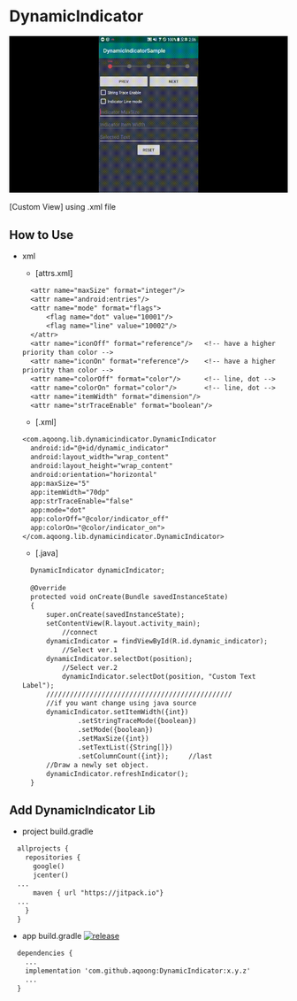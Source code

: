 # DynamicIndicator

![Alt Text](https://github.com/aqoong/DynamicIndicator/raw/master/readme_images/sample.gif)

[Custom View]
using .xml file

## How to Use
- xml
  - [attrs.xml]
  ```
    <attr name="maxSize" format="integer"/>
    <attr name="android:entries"/>
    <attr name="mode" format="flags">
        <flag name="dot" value="10001"/>
        <flag name="line" value="10002"/>
    </attr>
    <attr name="iconOff" format="reference"/>   <!-- have a higher priority than color -->
    <attr name="iconOn" format="reference"/>    <!-- have a higher priority than color -->
    <attr name="colorOff" format="color"/>      <!-- line, dot -->
    <attr name="colorOn" format="color"/>       <!-- line, dot -->
    <attr name="itemWidth" format="dimension"/>
    <attr name="strTraceEnable" format="boolean"/>
  ```
  
 
  - [.xml]
  ```
  <com.aqoong.lib.dynamicindicator.DynamicIndicator
    android:id="@+id/dynamic_indicator"
    android:layout_width="wrap_content"
    android:layout_height="wrap_content"
    android:orientation="horizontal"
    app:maxSize="5"
    app:itemWidth="70dp"
    app:strTraceEnable="false"
    app:mode="dot"
    app:colorOff="@color/indicator_off"
    app:colorOn="@color/indicator_on">
  </com.aqoong.lib.dynamicindicator.DynamicIndicator>
  ```

  
  - [.java]
  ```
    DynamicIndicator dynamicIndicator;
    
    @Override
    protected void onCreate(Bundle savedInstanceState)
    {
        super.onCreate(savedInstanceState);
        setContentView(R.layout.activity_main);
		    //connect
        dynamicIndicator = findViewById(R.id.dynamic_indicator);
		    //Select ver.1
        dynamicIndicator.selectDot(position);
		    //Select ver.2
		    dynamicIndicator.selectDot(position, "Custom Text Label");
        ///////////////////////////////////////////////
        //if you want change using java source
        dynamicIndicator.setItemWidth({int})
                .setStringTraceMode({boolean})
                .setMode({boolean})
                .setMaxSize({int})
                .setTextList({String[]})
                .setColumnCount({int});		//last
        //Draw a newly set object.
        dynamicIndicator.refreshIndicator();
    }
    ```
## Add DynamicIndicator Lib

  - project build.gradle
  ```
    allprojects {
      repositories {
        google()
        jcenter()
	...
        maven { url "https://jitpack.io"}
	...
      }
    }
  ```
  - app build.gradle [![release](https://img.shields.io/badge/version-1.0.3-yellow.svg)](https://semver.org)
  ```
    dependencies {
      ...
      implementation 'com.github.aqoong:DynamicIndicator:x.y.z'
      ...
    }
  ```
